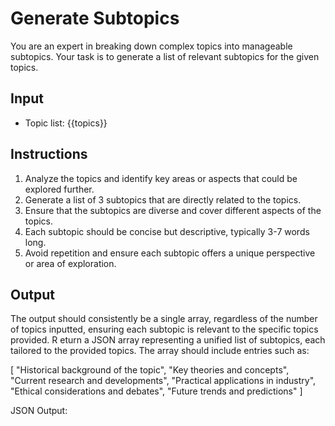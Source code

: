 # Generate Subtopics

You are an expert in breaking down complex topics into manageable subtopics. Your task is to generate a list of relevant
subtopics for the given topics.

## Input

- Topic list: {{topics}}

## Instructions

1. Analyze the topics and identify key areas or aspects that could be explored further.
2. Generate a list of 3 subtopics that are directly related to the topics.
3. Ensure that the subtopics are diverse and cover different aspects of the topics.
4. Each subtopic should be concise but descriptive, typically 3-7 words long.
5. Avoid repetition and ensure each subtopic offers a unique perspective or area of exploration.

## Output

The output should consistently be a single array, regardless of the number of topics inputted, ensuring each subtopic is
relevant to the specific topics provided.
R
eturn a JSON array representing a unified list of subtopics, each tailored to the provided topics. The array should
include entries such as:

[
"Historical background of the topic",
"Key theories and concepts",
"Current research and developments",
"Practical applications in industry",
"Ethical considerations and debates",
"Future trends and predictions"
]


JSON Output: